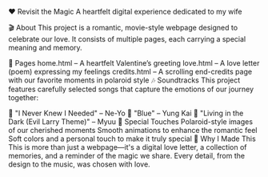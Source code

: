 ❤️ Revisit the Magic
A heartfelt digital experience dedicated to my wife

🎬 About
This project is a romantic, movie-style webpage designed to celebrate our love. It consists of multiple pages, each carrying a special meaning and memory.

📄 Pages
home.html – A heartfelt Valentine’s greeting
love.html – A love letter (poem) expressing my feelings
credits.html – A scrolling end-credits page with our favorite moments in polaroid style
🎶 Soundtracks
This project features carefully selected songs that capture the emotions of our journey together:

🎵 "I Never Knew I Needed" – Ne-Yo
🎵 "Blue" – Yung Kai
🎵 "Living in the Dark (Evil Larry Theme)" – Myuu
📸 Special Touches
Polaroid-style images of our cherished moments
Smooth animations to enhance the romantic feel
Soft colors and a personal touch to make it truly special
💖 Why I Made This
This is more than just a webpage—it's a digital love letter, a collection of memories, and a reminder of the magic we share. Every detail, from the design to the music, was chosen with love.
